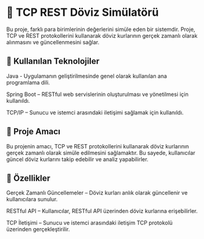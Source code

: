 # 💱 TCP REST Döviz Simülatörü
Bu proje, farklı para birimlerinin değerlerini simüle eden bir sistemdir. Proje, TCP ve REST protokollerini kullanarak döviz kurlarının gerçek zamanlı olarak alınmasını ve güncellenmesini sağlar.​

## 🔧 Kullanılan Teknolojiler
Java - Uygulamanın geliştirilmesinde genel olarak kullanılan ana programlama dili.

Spring Boot – RESTful web servislerinin oluşturulması ve yönetilmesi için kullanıldı.​

TCP/IP – Sunucu ve istemci arasındaki iletişimi sağlamak için kullanıldı.​
​
## 🎯 Proje Amacı
Bu projenin amacı, TCP ve REST protokollerini kullanarak döviz kurlarının gerçek zamanlı olarak simüle edilmesini sağlamaktır. Bu sayede, kullanıcılar güncel döviz kurlarını takip edebilir ve analiz yapabilirler.​

## 🚀 Özellikler
Gerçek Zamanlı Güncellemeler – Döviz kurları anlık olarak güncellenir ve kullanıcılara sunulur.​

RESTful API – Kullanıcılar, RESTful API üzerinden döviz kurlarına erişebilirler.​

TCP İletişimi – Sunucu ve istemci arasındaki iletişim TCP protokolü üzerinden gerçekleştirilir.​
